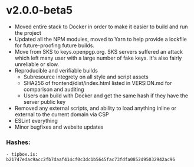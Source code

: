 # v2.0.0-beta5

- Moved entire stack to Docker in order to make it easier to build and run the project
- Updated all the NPM modules, moved to Yarn to help provide a lockfile for future-proofing future builds.
- Move from SKS to keys.openpgp.org. SKS servers suffered an attack which left many user with a large number of fake keys. It's also fairly unreliable or slow.
- Reproducible and verifiable builds
    - Subresource integrety on all style and script assets
    - SHA256 of frontend/dist/index.html listed in VERSION.md for comparison and auditing
    - Users can build with Docker and get the same hash if they have the server public key
- Removed any external scripts, and ability to load anything inline or external to the current domain via CSP
- ESLint everything
- Minor bugfixes and website updates

### Hashes:
    - tipbox.is: b21747edac9acc2fb7daaf414cf0c3dc1b5645fac73fdfa0852d95032942ac96 

